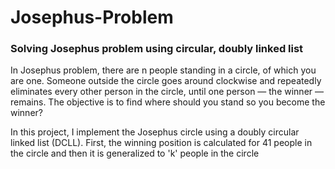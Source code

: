 # Josephus-Problem
### Solving Josephus problem using circular, doubly linked list

In Josephus problem, there are n people standing in a circle, of which you are one. Someone outside the circle goes around clockwise and repeatedly eliminates every other person in the circle, until one person — the winner — remains. The objective is to find where should you stand so you become the winner?

In this project, I implement the Josephus circle using a doubly circular linked list (DCLL). First, the winning position is calculated for 41 people in the circle and then it is generalized to 'k' people in the circle
